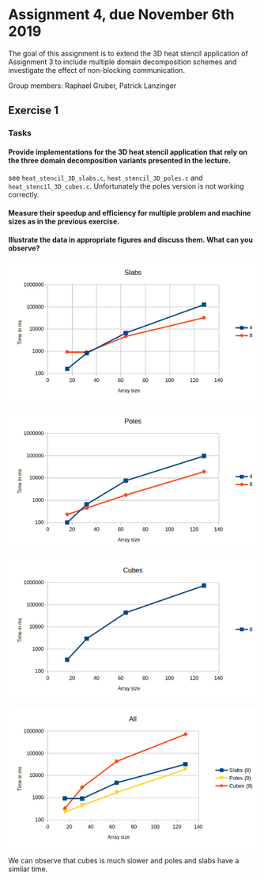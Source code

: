 # Assignment 4, due November 6th 2019

The goal of this assignment is to extend the 3D heat stencil application of Assignment 3 to include multiple domain decomposition schemes and investigate the effect of non-blocking communication.

Group members: Raphael Gruber, Patrick Lanzinger

## Exercise 1

### Tasks

#### Provide implementations for the 3D heat stencil application that rely on the three domain decomposition variants presented in the lecture.

see ``heat_stencil_3D_slabs.c``, ``heat_stencil_3D_poles.c`` and ``heat_stencil_3D_cubes.c``.
Unfortunately the poles version is not working correctly.

#### Measure their speedup and efficiency for multiple problem and machine sizes as in the previous exercise.
#### Illustrate the data in appropriate figures and discuss them. What can you observe?

![Image](slabs.png) 

![Image](poles.png) 

![Image](cubes.png) 

![Image](all.png) 


We can observe that cubes is much slower and poles and slabs have a similar time.
